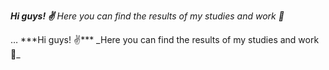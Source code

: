 ***Hi guys! ✌***
_Here you can find the results of my studies and work 🧠_
<!DOCTYPE html>
<html lang="eng">
  <head>…</head>
  <body>***Hi guys! ✌***
_Here you can find the results of my studies and work 🧠_</body>
</html>
